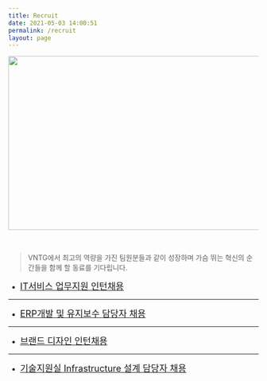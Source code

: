 ```yaml
---
title: Recruit
date: 2021-05-03 14:00:51
permalink: /recruit
layout: page
---
```


<img src='../metronic/assets/pages/img/frontend-slider/recruitpage.jpg' width="1120" height="350">

<p>&nbsp;</p>
<blockquote><p>VNTG에서 최고의 역량을 가진 팀원분들과 같이 성장하며 가슴 뛰는 혁신의 순간들을 함께 할 동료를 기다립니다.  </p></blockquote>



* <a href="/itservice/" role="button" target="_blank"  ><font size="4">IT서비스 업무지원 인턴채용</font></a>

***

* <a href="/erp/" role="button" target="_blank"><font size="4">ERP개발 및 유지보수 담당자 채용</font></a>

***

* <a href="/design/" role="button" target="_blank"><font size="4">브랜드 디자인 인턴채용</font></a>

***

* <a href="/기술/" role="button" target="_blank"><font size="4">기술지원실 Infrastructure 설계 담당자 채용</font></a>



<p>&nbsp;</p>


